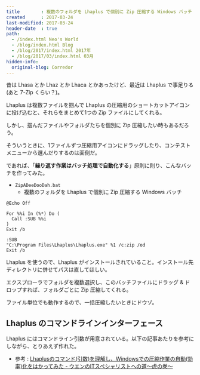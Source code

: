 ```yaml
---
title        : 複数のフォルダを Lhaplus で個別に Zip 圧縮する Windows バッチ
created      : 2017-03-24
last-modified: 2017-03-24
header-date  : true
path:
  - /index.html Neo's World
  - /blog/index.html Blog
  - /blog/2017/index.html 2017年
  - /blog/2017/03/index.html 03月
hidden-info:
  original-blog: Corredor
---
```


昔は Lhasa とか Lhaz とか Lhaca とかあったけど、最近は Lhaplus で事足りる (あと 7-Zip くらい？)。

Lhaplus は複数ファイルを掴んで Lhaplus の圧縮用のショートカットアイコンに投げ込むと、それらをまとめて1つの Zip ファイルにしてくれる。

しかし、掴んだファイルやフォルダたちを個別に Zip 圧縮したい時もあるだろう。

そういうときに、1ファイルずつ圧縮用アイコンにドラッグしたり、コンテストメニューから選んだりするのは面倒だ。

であれば、「**繰り返す作業はバッチ処理で自動化する**」原則に則り、こんなバッチを作ってみた。

- `ZipADeeDooDah.bat`
  - 複数のフォルダを Lhaplus で個別に Zip 圧縮する Windows バッチ

```batch
@Echo Off

For %%i In (%*) Do (
  Call :SUB %%i
)
Exit /b

:SUB
"C:\Program Files\Lhaplus\Lhaplus.exe" %1 /c:zip /od
Exit /b
```

Lhaplus を使うので、Lhaplus がインストールされていること。インストール先ディレクトリに併せてパスは直してほしい。

エクスプローラでフォルダを複数選択し、このバッチファイルにドラッグ & ドロップすれば、フォルダごとに Zip 圧縮してくれる。

ファイル単位でも動作するので、一括圧縮したいときにドウゾ。

## Lhaplus のコマンドラインインターフェース

Lhaplus にはコマンドライン引数が用意されている。以下の記事あたりを参考にしながら、とりあえず作れた。

- 参考 : [Lhaplusのコマンド(引数)を理解し、Windowsでの圧縮作業の自動(効率)化をはかってみた - ウエンのITスペシャリストへの道〜虎の巻〜](http://d.hatena.ne.jp/uen1130/touch/20101205/p1)
